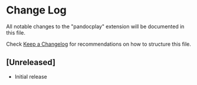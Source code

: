 # Change Log

All notable changes to the "pandocplay" extension will be documented in this file.

Check [Keep a Changelog](http://keepachangelog.com/) for recommendations on how to structure this file.

## [Unreleased]

- Initial release